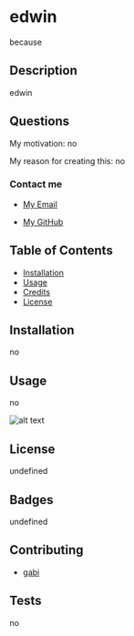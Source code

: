 # edwin

because

  ## Description
  
  edwin
  
  ## Questions 
  
  My motivation: no
  
  My reason for creating this: no
  
  ### Contact me
  
  - [My Email](mailto:gflatch@att.net)
  
  - [My GitHub](https://github.com/notsnowwhite)
  
  ## Table of Contents
  
  - [Installation](#installation)
  - [Usage](#usage)
  - [Credits](#credits)
  - [License](#license)
  
  ## Installation
  
  no
  
  ## Usage
  
  no

  ![alt text](assets/images/'placeImageHere'.png)

  ## License
  
  undefined
  
  ## Badges
  
  undefined
  
  ## Contributing
  
  - [gabi](https://github.com)


  
  ## Tests
  
  no
  
